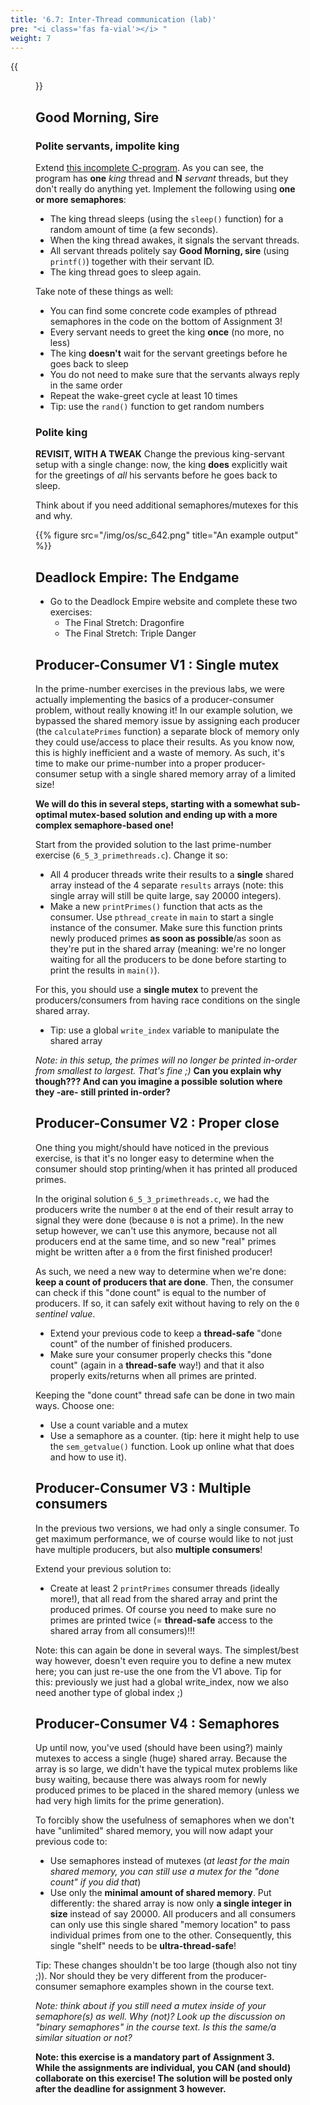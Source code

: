 ```yaml
---
title: '6.7: Inter-Thread communication (lab)'
pre: "<i class='fas fa-vial'></i> "
weight: 7
---
```


{{<figure src="/img/os/header_communication.jpg" title="Source: G.I." >}}

## Good Morning, Sire

### Polite servants, impolite king

Extend [this incomplete C-program](/exercises/ch6-hello-sire-template.cpp). As you can see, the program has **one** *king* thread and **N** *servant* threads, but they don't really do anything yet. Implement the following using **one or more semaphores**:

* The king thread sleeps (using the `sleep()` function) for a random amount of time (a few seconds).
* When the king thread awakes, it signals the servant threads. 
* All servant threads politely say **Good Morning, sire** (using `printf()`) together with their servant ID. 
* The king thread goes to sleep again.

Take note of these things as well:

* You can find some concrete code examples of pthread semaphores in the code on the bottom of Assignment 3!
* Every servant needs to greet the king **once** (no more, no less)
* The king **doesn't** wait for the servant greetings before he goes back to sleep
* You do not need to make sure that the servants always reply in the same order
* Repeat the wake-greet cycle at least 10 times
* Tip: use the ```rand()``` function to get random numbers

### Polite king

**REVISIT, WITH A TWEAK** Change the previous king-servant setup with a single change: now, the king **does** explicitly wait for the greetings of _all_ his servants before he goes back to sleep.

Think about if you need additional semaphores/mutexes for this and why.

{{% figure src="/img/os/sc_642.png" title="An example output" %}}

## Deadlock Empire: The Endgame

* Go to the Deadlock Empire website and complete these two exercises:
    * The Final Stretch: Dragonfire
    * The Final Stretch: Triple Danger

## Producer-Consumer V1 : Single mutex

In the prime-number exercises in the previous labs, we were actually implementing the basics of a producer-consumer problem, without really knowing it! In our example solution, we bypassed the shared memory issue by assigning each producer (the `calculatePrimes` function) a separate block of memory only they could use/access to place their results. As you know now, this is highly inefficient and a waste of memory. As such, it's time to make our prime-number into a proper producer-consumer setup with a single shared memory array of a limited size!

**We will do this in several steps, starting with a somewhat sub-optimal mutex-based solution and ending up with a more complex semaphore-based one!**

Start from the provided solution to the last prime-number exercise (`6_5_3_primethreads.c`). Change it so:

* All 4 producer threads write their results to a **single** shared array instead of the 4 separate `results` arrays (note: this single array will still be quite large, say 20000 integers).
* Make a new `printPrimes()` function that acts as the consumer. Use `pthread_create` in `main` to start a single instance of the consumer. Make sure this function prints newly produced primes **as soon as possible**/as soon as they're put in the shared array (meaning: we're no longer waiting for all the producers to be done before starting to print the results in `main()`).

For this, you should use a **single mutex** to prevent the producers/consumers from having race conditions on the single shared array. 

* Tip: use a global `write_index` variable to manipulate the shared array

_Note: in this setup, the primes will no longer be printed in-order from smallest to largest. That's fine ;)_ **Can you explain why though??? And can you imagine a possible solution where they -are- still printed in-order?**


## Producer-Consumer V2 : Proper close

One thing you might/should have noticed in the previous exercise, is that it's no longer easy to determine when the consumer should stop printing/when it has printed all produced primes. 

In the original solution `6_5_3_primethreads.c`, we had the producers write the number `0` at the end of their result array to signal they were done (because `0` is not a prime). In the new setup however, we can't use this anymore, because not all producers end at the same time, and so new "real" primes might be written after a `0` from the first finished producer!

As such, we need a new way to determine when we're done: **keep a count of producers that are done**. Then, the consumer can check if this "done count" is equal to the number of producers. If so, it can safely exit without having to rely on the `0` _sentinel value_. 

* Extend your previous code to keep a **thread-safe** "done count" of the number of finished producers.
* Make sure your consumer properly checks this "done count" (again in a **thread-safe** way!) and that it also properly exits/returns when all primes are printed. 

Keeping the "done count" thread safe can be done in two main ways. Choose one:

* Use a count variable and a mutex 
* Use a semaphore as a counter. (tip: here it might help to use the `sem_getvalue()` function. Look up online what that does and how to use it).

## Producer-Consumer V3 : Multiple consumers

In the previous two versions, we had only a single consumer. To get maximum performance, we of course would like to not just have multiple producers, but also **multiple consumers**!

Extend your previous solution to:

* Create at least 2 `printPrimes` consumer threads (ideally more!), that all read from the shared array and print the produced primes. Of course you need to make sure no primes are printed twice (= **thread-safe** access to the shared array from all consumers)!!!

Note: this can again be done in several ways. The simplest/best way however, doesn't even require you to define a new mutex here; you can just re-use the one from the V1 above. Tip for this: previously we just had a global write_index, now we also need another type of global index ;)

## Producer-Consumer V4 : Semaphores

Up until now, you've used (should have been using?) mainly mutexes to access a single (huge) shared array. Because the array is so large, we didn't have the typical mutex problems like busy waiting, because there was always room for newly produced primes to be placed in the shared memory (unless we had very high limits for the prime generation).

To forcibly show the usefulness of semaphores when we don't have "unlimited" shared memory, you will now adapt your previous code to:

* Use semaphores instead of mutexes (_at least for the main shared memory, you can still use a mutex for the "done count" if you did that_)
* Use only the **minimal amount of shared memory**. Put differently: the shared array is now only **a single integer in size** instead of say 20000. All producers and all consumers can only use this single shared "memory location" to pass individual primes from one to the other. Consequently, this single "shelf" needs to be **ultra-thread-safe**!

Tip: These changes shouldn't be too large (though also not tiny ;)). Nor should they be very different from the producer-consumer semaphore examples shown in the course text.

_Note: think about if you still need a mutex inside of your semaphore(s) as well. Why (not)? Look up the discussion on "binary semaphores" in the course text. Is this the same/a similar situation or not?_

**Note: this exercise is a mandatory part of Assignment 3. While the assignments are individual, you CAN (and should) collaborate on this exercise! The solution will be posted only after the deadline for assignment 3 however.**



